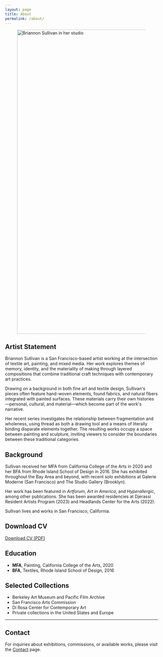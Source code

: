 ```yaml
---
layout: page
title: About
permalink: /about/
---
```


<figure class="artist-portrait">
  <img src="/assets/images/portrait-placeholder.jpg" alt="Briannon Sullivan in her studio" width="800" height="1000">
</figure>

## Artist Statement

Briannon Sullivan is a San Francisco-based artist working at the intersection of textile art, painting, and mixed media. Her work explores themes of memory, identity, and the materiality of making through layered compositions that combine traditional craft techniques with contemporary art practices.

Drawing on a background in both fine art and textile design, Sullivan's pieces often feature hand-woven elements, found fabrics, and natural fibers integrated with painted surfaces. These materials carry their own histories—personal, cultural, and material—which become part of the work's narrative.

Her recent series investigates the relationship between fragmentation and wholeness, using thread as both a drawing tool and a means of literally binding disparate elements together. The resulting works occupy a space between painting and sculpture, inviting viewers to consider the boundaries between these traditional categories.

## Background

Sullivan received her MFA from California College of the Arts in 2020 and her BFA from Rhode Island School of Design in 2016. She has exhibited throughout the Bay Area and beyond, with recent solo exhibitions at Galerie Moderne (San Francisco) and The Studio Gallery (Brooklyn).

Her work has been featured in *Artforum*, *Art in America*, and *Hyperallergic*, among other publications. She has been awarded residencies at Djerassi Resident Artists Program (2023) and Headlands Center for the Arts (2022).

Sullivan lives and works in San Francisco, California.

## Download CV

<a href="/assets/documents/briannon-sullivan-cv.pdf" class="cv-download" download>Download CV (PDF)</a>

## Education

- **MFA**, Painting, California College of the Arts, 2020
- **BFA**, Textiles, Rhode Island School of Design, 2016

## Selected Collections

- Berkeley Art Museum and Pacific Film Archive
- San Francisco Arts Commission
- Di Rosa Center for Contemporary Art
- Private collections in the United States and Europe

---

## Contact

For inquiries about exhibitions, commissions, or available works, please visit the [Contact](/contact/) page.
